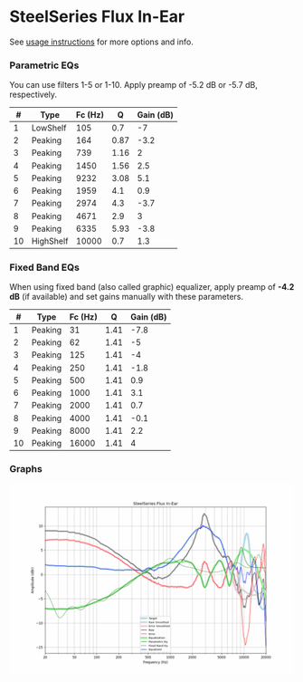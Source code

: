 # SteelSeries Flux In-Ear
See [usage instructions](https://github.com/jaakkopasanen/AutoEq#usage) for more options and info.

### Parametric EQs
You can use filters 1-5 or 1-10. Apply preamp of -5.2 dB or -5.7 dB, respectively.

|   # | Type      |   Fc (Hz) |    Q |   Gain (dB) |
|-----|-----------|-----------|------|-------------|
|   1 | LowShelf  |       105 | 0.7  |        -7   |
|   2 | Peaking   |       164 | 0.87 |        -3.2 |
|   3 | Peaking   |       739 | 1.16 |         2   |
|   4 | Peaking   |      1450 | 1.56 |         2.5 |
|   5 | Peaking   |      9232 | 3.08 |         5.1 |
|   6 | Peaking   |      1959 | 4.1  |         0.9 |
|   7 | Peaking   |      2974 | 4.3  |        -3.7 |
|   8 | Peaking   |      4671 | 2.9  |         3   |
|   9 | Peaking   |      6335 | 5.93 |        -3.8 |
|  10 | HighShelf |     10000 | 0.7  |         1.3 |

### Fixed Band EQs
When using fixed band (also called graphic) equalizer, apply preamp of **-4.2 dB** (if available) and set gains manually with these parameters.

|   # | Type    |   Fc (Hz) |    Q |   Gain (dB) |
|-----|---------|-----------|------|-------------|
|   1 | Peaking |        31 | 1.41 |        -7.8 |
|   2 | Peaking |        62 | 1.41 |        -5   |
|   3 | Peaking |       125 | 1.41 |        -4   |
|   4 | Peaking |       250 | 1.41 |        -1.8 |
|   5 | Peaking |       500 | 1.41 |         0.9 |
|   6 | Peaking |      1000 | 1.41 |         3.1 |
|   7 | Peaking |      2000 | 1.41 |         0.7 |
|   8 | Peaking |      4000 | 1.41 |        -0.1 |
|   9 | Peaking |      8000 | 1.41 |         2.2 |
|  10 | Peaking |     16000 | 1.41 |         4   |

### Graphs
![](./SteelSeries%20Flux%20In-Ear.png)
